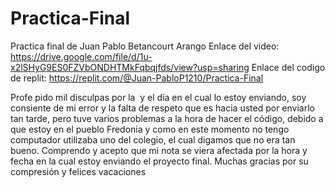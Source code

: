 # Practica-Final
Practica final de Juan Pablo Betancourt Arango
Enlace del video: https://drive.google.com/file/d/1u-x2lSHyG9ES0FZVbONDHTMkFqbqjfds/view?usp=sharing
Enlace del codigo de replit: https://replit.com/@Juan-PabloP1210/Practica-Final

Profe pido mil disculpas por la  y el día en el cual lo estoy enviando, soy consiente de mi error y la falta de respeto que es hacia usted por enviarlo tan tarde, pero tuve varios problemas a la hora de hacer el código, debido a que estoy en el pueblo Fredonia y como en este momento no tengo computador utilizaba uno del colegio, el cual digamos que no era tan bueno. Comprendo y acepto que mi nota se viera afectada por la hora y fecha en la cual estoy enviando el proyecto final. 
Muchas gracias por su compresión y felices vacaciones 
